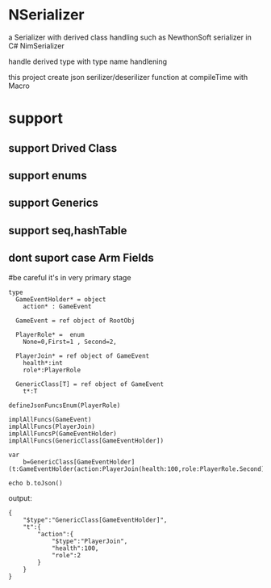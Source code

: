 # NSerializer


a Serializer with  derived class handling such as NewthonSoft serializer in C# NimSerializer

handle derived type with type name handlening

this project create json serilizer/deserilizer  function at compileTime with Macro

# support
## support Drived Class
## support enums
## support Generics
## support seq,hashTable
## dont suport case Arm Fields









#be careful it's in very primary stage
```
type  
  GameEventHolder* = object 
    action* : GameEvent

  GameEvent = ref object of RootObj
  
  PlayerRole* =  enum
    None=0,First=1 , Second=2, 
    
  PlayerJoin* = ref object of GameEvent
    health*:int
    role*:PlayerRole

  GenericClass[T] = ref object of GameEvent
    t*:T

defineJsonFuncsEnum(PlayerRole)

implAllFuncs(GameEvent)
implAllFuncs(PlayerJoin)
implAllFuncsP(GameEventHolder)
implAllFuncs(GenericClass[GameEventHolder])

var
    b=GenericClass[GameEventHolder](t:GameEventHolder(action:PlayerJoin(health:100,role:PlayerRole.Second)))

echo b.toJson()
```
output:
```
{
    "$type":"GenericClass[GameEventHolder]",
    "t":{
        "action":{
            "$type":"PlayerJoin",
            "health":100,
            "role":2
        }
    }
}
```



